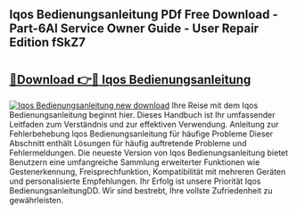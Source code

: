 ## Iqos Bedienungsanleitung PDf Free Download - Part-6Al Service Owner Guide - User Repair Edition fSkZ7

# <h2><a href="http://df641ox.blite.top/?on=Iqos+Bedienungsanleitung">🔗Download 👉🔴 Iqos Bedienungsanleitung</a></h2>

[![Iqos Bedienungsanleitung new download](https://i.imgur.com/lujVjoI.png)](http://df641ox.blite.top/?on=Iqos+Bedienungsanleitung)
Ihre Reise mit dem Iqos Bedienungsanleitung beginnt hier. Dieses Handbuch ist Ihr umfassender Leitfaden zum Verständnis und zur effektiven Verwendung. Anleitung zur Fehlerbehebung Iqos Bedienungsanleitung für häufige Probleme Dieser Abschnitt enthält Lösungen für häufig auftretende Probleme und Fehlermeldungen. Die neueste Version von Iqos Bedienungsanleitung bietet Benutzern eine umfangreiche Sammlung erweiterter Funktionen wie Gestenerkennung, Freisprechfunktion, Kompatibilität mit mehreren Geräten und personalisierte Empfehlungen. Ihr Erfolg ist unsere Priorität Iqos BedienungsanleitungDD. Wir sind bestrebt, Ihre vollste Zufriedenheit zu gewährleisten.
